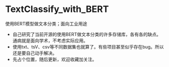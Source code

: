# TextClassify_with_BERT
使用BERT模型做文本分类；面向工业用途

+ 自己研究了当前开源的使用BERT做文本分类的许多存储库，各有各的缺点。通病就是面向学术，不考虑实际应用。
+ 使用txt、tsV、csv等不同数据集也就算了。有些项目甚至似乎存在bug。所以还是要自己动手解决。
+ 先占个位置，随后更新，欢迎收藏加关注。
